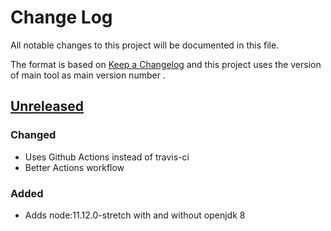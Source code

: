 # Change Log
All notable changes to this project will be documented in this file.

The format is based on [Keep a Changelog](http://keepachangelog.com/)
and this project uses the version of main tool as main version number .

## [Unreleased]

### Changed
- Uses Github Actions instead of travis-ci
- Better Actions workflow 

### Added
- Adds node:11.12.0-stretch with and without openjdk 8

[Unreleased]: https://github.com/philips-software/node
